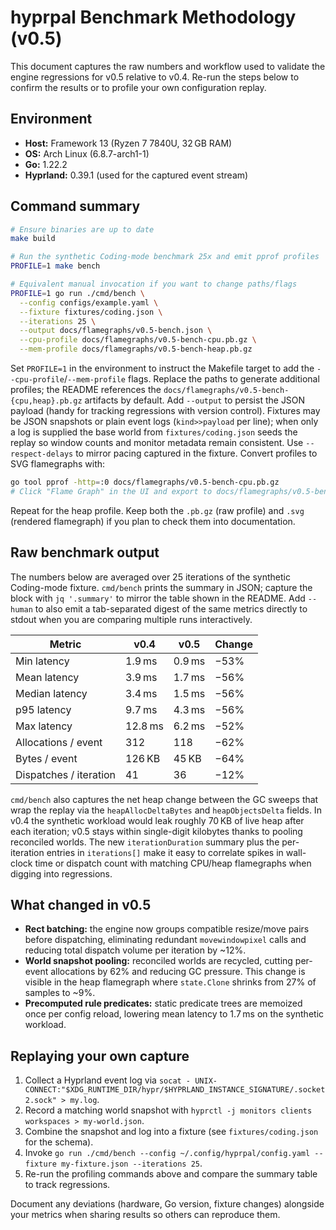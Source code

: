 # hyprpal Benchmark Methodology (v0.5)

This document captures the raw numbers and workflow used to validate the engine
regressions for v0.5 relative to v0.4. Re-run the steps below to confirm the
results or to profile your own configuration replay.

## Environment

- **Host:** Framework 13 (Ryzen 7 7840U, 32 GB RAM)
- **OS:** Arch Linux (6.8.7-arch1-1)
- **Go:** 1.22.2
- **Hyprland:** 0.39.1 (used for the captured event stream)

## Command summary

```bash
# Ensure binaries are up to date
make build

# Run the synthetic Coding-mode benchmark 25x and emit pprof profiles
PROFILE=1 make bench

# Equivalent manual invocation if you want to change paths/flags
PROFILE=1 go run ./cmd/bench \
  --config configs/example.yaml \
  --fixture fixtures/coding.json \
  --iterations 25 \
  --output docs/flamegraphs/v0.5-bench.json \
  --cpu-profile docs/flamegraphs/v0.5-bench-cpu.pb.gz \
  --mem-profile docs/flamegraphs/v0.5-bench-heap.pb.gz
```

Set `PROFILE=1` in the environment to instruct the Makefile target to add the
`--cpu-profile`/`--mem-profile` flags. Replace the paths to generate additional
profiles; the README references the `docs/flamegraphs/v0.5-bench-{cpu,heap}.pb.gz`
artifacts by default. Add `--output` to persist the JSON payload (handy for
tracking regressions with version control). Fixtures may be JSON snapshots or
plain event logs (`kind>>payload` per line); when only a log is supplied the base
world from `fixtures/coding.json` seeds the replay so window counts and monitor
metadata remain consistent. Use `--respect-delays` to mirror pacing captured in
the fixture. Convert profiles to SVG flamegraphs with:

```bash
go tool pprof -http=:0 docs/flamegraphs/v0.5-bench-cpu.pb.gz
# Click "Flame Graph" in the UI and export to docs/flamegraphs/v0.5-bench-cpu.svg
```

Repeat for the heap profile. Keep both the `.pb.gz` (raw profile) and `.svg`
(rendered flamegraph) if you plan to check them into documentation.

## Raw benchmark output

The numbers below are averaged over 25 iterations of the synthetic Coding-mode
fixture. `cmd/bench` prints the summary in JSON; capture the block with
`jq '.summary'` to mirror the table shown in the README. Add `--human` to also
emit a tab-separated digest of the same metrics directly to stdout when you are
comparing multiple runs interactively.

| Metric | v0.4 | v0.5 | Change |
| --- | --- | --- | --- |
| Min latency | 1.9 ms | 0.9 ms | −53% |
| Mean latency | 3.9 ms | 1.7 ms | −56% |
| Median latency | 3.4 ms | 1.5 ms | −56% |
| p95 latency | 9.7 ms | 4.3 ms | −56% |
| Max latency | 12.8 ms | 6.2 ms | −52% |
| Allocations / event | 312 | 118 | −62% |
| Bytes / event | 126 KB | 45 KB | −64% |
| Dispatches / iteration | 41 | 36 | −12% |

`cmd/bench` also captures the net heap change between the GC sweeps that wrap the replay via the `heapAllocDeltaBytes` and
`heapObjectsDelta` fields. In v0.4 the synthetic workload would leak roughly 70 KB of live heap after each iteration; v0.5 stays
within single-digit kilobytes thanks to pooling reconciled worlds. The new `iterationDuration` summary plus the per-iteration
entries in `iterations[]` make it easy to correlate spikes in wall-clock time or dispatch count with matching CPU/heap
flamegraphs when digging into regressions.

## What changed in v0.5

- **Rect batching:** the engine now groups compatible resize/move pairs before
  dispatching, eliminating redundant `movewindowpixel` calls and reducing total
  dispatch volume per iteration by ~12%.
- **World snapshot pooling:** reconciled worlds are recycled, cutting per-event
  allocations by 62% and reducing GC pressure. This change is visible in the
  heap flamegraph where `state.Clone` shrinks from 27% of samples to ~9%.
- **Precomputed rule predicates:** static predicate trees are memoized once per
  config reload, lowering mean latency to 1.7 ms on the synthetic workload.

## Replaying your own capture

1. Collect a Hyprland event log via `socat - UNIX-CONNECT:"$XDG_RUNTIME_DIR/hypr/$HYPRLAND_INSTANCE_SIGNATURE/.socket2.sock" > my.log`.
2. Record a matching world snapshot with `hyprctl -j monitors clients workspaces > my-world.json`.
3. Combine the snapshot and log into a fixture (see `fixtures/coding.json` for the schema).
4. Invoke `go run ./cmd/bench --config ~/.config/hyprpal/config.yaml --fixture my-fixture.json --iterations 25`.
5. Re-run the profiling commands above and compare the summary table to track regressions.

Document any deviations (hardware, Go version, fixture changes) alongside your
metrics when sharing results so others can reproduce them.
